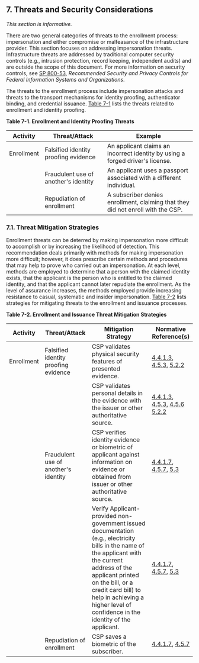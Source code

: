 <a name="sec7"></a>

<div class="breaker"></div>

## 7. Threats and Security Considerations

_This section is informative._

There are two general categories of threats to the enrollment process: impersonation and either compromise or malfeasance of the infrastructure provider. This section focuses on addressing impersonation threats. Infrastructure threats are addressed by traditional computer security controls (e.g., intrusion protection, record keeping, independent audits) and are outside the scope of this document. For more information on security controls, see [SP 800-53](#SP800-53), *Recommended Security and Privacy Controls for Federal Information Systems and Organizations*.

The threats to the enrollment process include impersonation attacks and threats to the transport mechanisms for identity proofing, authenticator binding, and credential issuance. [Table 7-1](#63aSec7-Table1) lists the threats related to enrollment and identity proofing.

<a name="63aSec7-Table1"></a>

<div class="text-center" markdown="1">

**Table 7-1. Enrollment and Identity Proofing Threats**

</div>



|**Activity**   |     **Threat/Attack**  | **Example** |
|---------------|------------------------|------------------|
|Enrollment | Falsified identity proofing evidence | An applicant claims an incorrect identity by using a forged driver's license.|
| | Fraudulent use of another's identity | An applicant uses a passport associated with a different individual.
| | Repudiation of enrollment | A subscriber denies enrollment, claiming that they did not enroll with the CSP.|


### 7.1. Threat Mitigation Strategies

Enrollment threats can be deterred by making impersonation more difficult to accomplish or by increasing the likelihood of detection. This recommendation deals primarily with methods for making impersonation more difficult; however, it does prescribe certain methods and procedures that may help to prove who carried out an impersonation. At each level, methods are employed to determine that a person with the claimed identity exists, that the applicant is the person who is entitled to the claimed identity, and that the applicant cannot later repudiate the enrollment. As the level of assurance increases, the methods employed provide increasing resistance to casual, systematic and
insider impersonation. [Table 7-2](#63aSec7-Table2) lists strategies for mitigating threats
to the enrollment and issuance processes.

<a name="63aSec7-Table2"></a>

<div class="text-center" markdown="1">

**Table 7-2. Enrollment and Issuance Threat Mitigation Strategies**

</div>


| **Activity** | **Threat/Attack** | **Mitigation Strategy** |**Normative Reference(s)**|
|--------------|-------------------|-------------------------|------------------------|
| Enrollment | Falsified identity proofing evidence | CSP validates physical security features of presented evidence.|[4.4.1.3](#4-4-1-3), [4.5.3](#4-5-3), [5.2.2](#evidence_validation)|
| | | CSP validates personal details in the evidence with the issuer or other authoritative source.|[4.4.1.3](#4-4-1-3), [4.5.3](#4-5-3), [4.5.6](#4-5-6) [5.2.2](#evidence_validation)|
| | Fraudulent use of another's identity | CSP verifies identity evidence or biometric of applicant against information on evidence or obtained from issuer or other authoritative source.|[4.4.1.7](#4-4-1-7), [4.5.7](#4-5-7), [5.3](#verify)|
| | |Verify Applicant-provided non-government issued documentation (e.g., electricity bills in the name of the applicant with the current address of the applicant printed on the bill, or a credit card bill) to help in achieving a higher level of confidence in the identity of the applicant.|[4.4.1.7](#4-4-1-7), [4.5.7](#4-5-7), [5.3](#verify)|
| | Repudiation of enrollment | CSP saves a biometric of the subscriber. |[4.4.1.7](#4-4-1-7), [4.5.7](#4-5-7)
